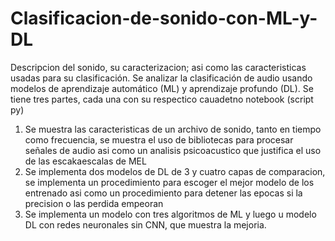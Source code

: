 # Clasificacion-de-sonido-con-ML-y-DL
Descripcion del sonido, su caracterizacion; asi como las caracteristicas usadas para su clasificación. Se analizar la clasificación de audio usando modelos de aprendizaje automático (ML) y aprendizaje profundo (DL).
Se tiene tres partes, cada una con su respectico cauadetno notebook (script py)
 1. Se muestra las caracteristicas de un archivo de sonido, tanto en tiempo como frecuencia, se muestra el uso de bibliotecas para procesar señales de audio asi 
 como un analisis psicoacustico que justifica el uso de las escakaescalas de MEL
 2. Se implementa dos modelos de DL de 3 y cuatro capas de comparacion, se implementa un procedimiento para escoger el mejor modelo  de los 
 entrenado asi como un procedimiento para detener las epocas si la precision o las perdida empeoran
 3. Se implementa un modelo con tres algoritmos de ML y luego u modelo  DL con redes neuronales sin CNN, que muestra la mejoria.
